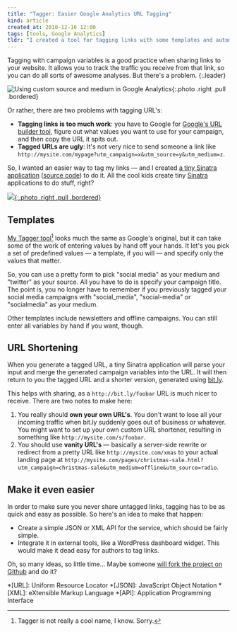 ```yaml
---
title: "Tagger: Easier Google Analytics URL Tagging"
kind: article
created_at: 2010-12-16 12:00
tags: [tools, Google Analytics]
tldr: "I created a tool for tagging links with some templates and automatic URL shortening."
---
```

Tagging with campaign variables is a good practice when sharing links to your website. It allows you to track the traffic you receive from that link, so you can do all sorts of awesome analyses. But there's a problem.
{:.leader}

![Using custom source and medium in Google Analytics](/assets/images/sources.png){:.photo .right .pull .bordered}

Or rather, there are two problems with tagging URL's:

* **Tagging links is too much work**: you have to Google for [Google's URL builder tool][1], figure out what values you want to use for your campaign, and then copy the URL it spits out.
* **Tagged URLs are ugly**: It's not very nice to send someone a link like `http://mysite.com/mypage?utm_campaign=x&utm_source=y&utm_medium=z`.

So, I wanted an easier way to tag my links — and I created [a tiny Sinatra application][4] ([source code][3]) to do it. All the cool kids create tiny [Sinatra][5] applications to do stuff, right?

[![](/assets/images/tagger.png){:.photo .right .pull .bordered}][4]

## Templates

[My Tagger tool][4][^1] looks much the same as Google's original, but it can take some of the work of entering values by hand off your hands. It let's you pick a set of predefined values — a template, if you will — and specify only the values that matter.

So, you can use a pretty form to pick "social media" as your medium and "twitter" as your source. All you have to do is specify your campaign title. The point is, you no longer have to remember if you previously tagged your social media campaigns with "social_media", "social-media" or "socialmedia" as your medium.

Other templates include newsletters and offline campaigns. You can still enter all variables by hand if you want, though.

## URL Shortening

When you generate a tagged URL, a tiny Sinatra application will parse your input and merge the generated campaign variables into the URL. It will then return to you the tagged URL and a shorter version, generated using [bit.ly][2].

This helps with sharing, as a `http://bit.ly/foobar` URL is much nicer to receive. There are two notes to make here:

1. You really should **own your own URL's**. You don't want to lose all your incoming traffic when bit.ly suddenly goes out of business or whatever. You might want to set up your own custom URL shortener, resulting in something like `http://mysite.com/s/foobar`.
2. You should use **vanity URL's** — basically a server-side rewrite or redirect from a pretty URL like `http://mysite.com/xmas` to your actual landing page at `http://mysite.com/pages/christmas-sale.html?utm_campaign=christmas-sale&utm_medium=offline&utm_source=radio`.

## Make it even easier

In order to make sure you never share untagged links, tagging has to be as quick and easy as possible. So here's an idea to make that happen:

* Create a simple JSON or XML API for the service, which should be fairly simple.
* Integrate it in external tools, like a WordPress dashboard widget. This would make it dead easy for authors to tag links.

Oh, so many ideas, so little time… Maybe someone [will fork the project on Github][3] and do it?

*[URL]: Uniform Resource Locator
*[JSON]: JavaScript Object Notation
*[XML]: eXtensible Markup Language
*[API]: Application Programming Interface

[^1]: Tagger is not really a cool name, I know. Sorry.

[1]: http://www.google.com/support/analytics/bin/answer.py?hl=en&answer=55578
[2]: http://bit.ly/ "bit.ly | Basic | a simple url shortener"
[3]: http://github.com/avdgaag/tagger "Browse the source code at Github"
[4]: http://tagger.orangecubed.nl "Go to my link tagger tool"
[5]: http://www.sinatrarb.com "Sinatra is a really simple Ruby web framework"